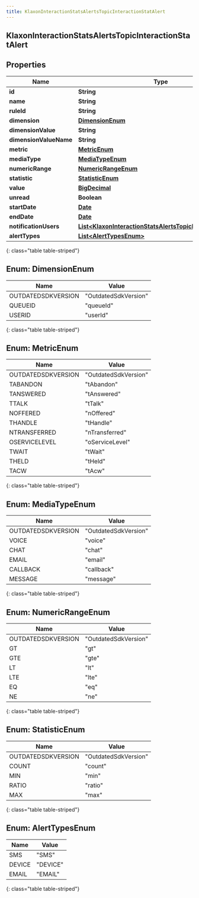 ```yaml
---
title: KlaxonInteractionStatsAlertsTopicInteractionStatAlert
---
```


## KlaxonInteractionStatsAlertsTopicInteractionStatAlert

## Properties

| Name                   | Type                                                                                                                                           | Description | Notes      |
| ---------------------- | ---------------------------------------------------------------------------------------------------------------------------------------------- | ----------- | ---------- |
| **id**                 | <!----><!---->**String**<!---->                                                                                                                |             | [optional] |
| **name**               | <!----><!---->**String**<!---->                                                                                                                |             | [optional] |
| **ruleId**             | <!----><!---->**String**<!---->                                                                                                                |             | [optional] |
| **dimension**          | [**DimensionEnum**](#DimensionEnum)<!---->                                                                                                     |             | [optional] |
| **dimensionValue**     | <!----><!---->**String**<!---->                                                                                                                |             | [optional] |
| **dimensionValueName** | <!----><!---->**String**<!---->                                                                                                                |             | [optional] |
| **metric**             | [**MetricEnum**](#MetricEnum)<!---->                                                                                                           |             | [optional] |
| **mediaType**          | [**MediaTypeEnum**](#MediaTypeEnum)<!---->                                                                                                     |             | [optional] |
| **numericRange**       | [**NumericRangeEnum**](#NumericRangeEnum)<!---->                                                                                               |             | [optional] |
| **statistic**          | [**StatisticEnum**](#StatisticEnum)<!---->                                                                                                     |             | [optional] |
| **value**              | <!----><!---->[**BigDecimal**](BigDecimal.md)<!---->                                                                                           |             | [optional] |
| **unread**             | <!----><!---->**Boolean**<!---->                                                                                                               |             | [optional] |
| **startDate**          | <!----><!---->[**Date**](Date.md)<!---->                                                                                                       |             | [optional] |
| **endDate**            | <!----><!---->[**Date**](Date.md)<!---->                                                                                                       |             | [optional] |
| **notificationUsers**  | <!----><!---->[**List&lt;KlaxonInteractionStatsAlertsTopicNotificationUser&gt;**](KlaxonInteractionStatsAlertsTopicNotificationUser.md)<!----> |             | [optional] |
| **alertTypes**         | <!---->[**List&lt;AlertTypesEnum&gt;**](#AlertTypesEnum)<!---->                                                                                |             | [optional] |

{: class="table table-striped"}

<a name="DimensionEnum"></a>

## Enum: DimensionEnum

| Name               | Value                          |
| ------------------ | ------------------------------ |
| OUTDATEDSDKVERSION | &quot;OutdatedSdkVersion&quot; |
| QUEUEID            | &quot;queueId&quot;            |
| USERID             | &quot;userId&quot;             |

{: class="table table-striped"}

<a name="MetricEnum"></a>

## Enum: MetricEnum

| Name               | Value                          |
| ------------------ | ------------------------------ |
| OUTDATEDSDKVERSION | &quot;OutdatedSdkVersion&quot; |
| TABANDON           | &quot;tAbandon&quot;           |
| TANSWERED          | &quot;tAnswered&quot;          |
| TTALK              | &quot;tTalk&quot;              |
| NOFFERED           | &quot;nOffered&quot;           |
| THANDLE            | &quot;tHandle&quot;            |
| NTRANSFERRED       | &quot;nTransferred&quot;       |
| OSERVICELEVEL      | &quot;oServiceLevel&quot;      |
| TWAIT              | &quot;tWait&quot;              |
| THELD              | &quot;tHeld&quot;              |
| TACW               | &quot;tAcw&quot;               |

{: class="table table-striped"}

<a name="MediaTypeEnum"></a>

## Enum: MediaTypeEnum

| Name               | Value                          |
| ------------------ | ------------------------------ |
| OUTDATEDSDKVERSION | &quot;OutdatedSdkVersion&quot; |
| VOICE              | &quot;voice&quot;              |
| CHAT               | &quot;chat&quot;               |
| EMAIL              | &quot;email&quot;              |
| CALLBACK           | &quot;callback&quot;           |
| MESSAGE            | &quot;message&quot;            |

{: class="table table-striped"}

<a name="NumericRangeEnum"></a>

## Enum: NumericRangeEnum

| Name               | Value                          |
| ------------------ | ------------------------------ |
| OUTDATEDSDKVERSION | &quot;OutdatedSdkVersion&quot; |
| GT                 | &quot;gt&quot;                 |
| GTE                | &quot;gte&quot;                |
| LT                 | &quot;lt&quot;                 |
| LTE                | &quot;lte&quot;                |
| EQ                 | &quot;eq&quot;                 |
| NE                 | &quot;ne&quot;                 |

{: class="table table-striped"}

<a name="StatisticEnum"></a>

## Enum: StatisticEnum

| Name               | Value                          |
| ------------------ | ------------------------------ |
| OUTDATEDSDKVERSION | &quot;OutdatedSdkVersion&quot; |
| COUNT              | &quot;count&quot;              |
| MIN                | &quot;min&quot;                |
| RATIO              | &quot;ratio&quot;              |
| MAX                | &quot;max&quot;                |

{: class="table table-striped"}

<a name="AlertTypesEnum"></a>

## Enum: AlertTypesEnum

| Name   | Value              |
| ------ | ------------------ |
| SMS    | &quot;SMS&quot;    |
| DEVICE | &quot;DEVICE&quot; |
| EMAIL  | &quot;EMAIL&quot;  |

{: class="table table-striped"}
